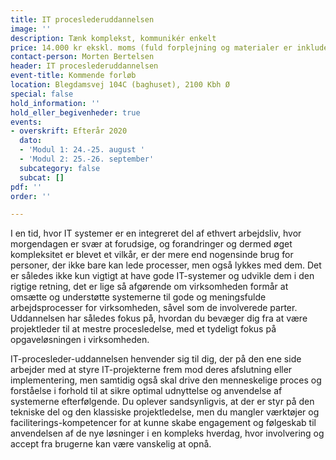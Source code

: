 ```yaml
---
title: IT proceslederuddannelsen
image: ''
description: Tænk komplekst, kommunikér enkelt
price: 14.000 kr ekskl. moms (fuld forplejning og materialer er inkluderet)
contact-person: Morten Bertelsen
header: IT proceslederuddannelsen
event-title: Kommende forløb
location: Blegdamsvej 104C (baghuset), 2100 Kbh Ø
special: false
hold_information: ''
hold_eller_begivenheder: true
events:
- overskrift: Efterår 2020
  dato:
  - 'Modul 1: 24.-25. august '
  - 'Modul 2: 25.-26. september'
  subcategory: false
  subcat: []
pdf: ''
order: ''

---
```

I en tid, hvor IT systemer er en integreret del af ethvert arbejdsliv, hvor morgendagen er svær at forudsige, og forandringer og dermed øget kompleksitet er blevet et vilkår, er der mere end nogensinde brug for personer, der ikke bare kan lede processer, men også lykkes med dem. Det er således ikke kun vigtigt at have gode IT-systemer og udvikle dem i den rigtige retning, det er lige så afgørende om virksomheden formår at omsætte og understøtte systemerne til gode og meningsfulde arbejdsprocesser for virksomheden, såvel som de involverede parter. Uddannelsen har således fokus på, hvordan du bevæger dig fra at være projektleder til at mestre procesledelse, med et tydeligt fokus på opgaveløsningen i virksomheden.

IT-procesleder-uddannelsen henvender sig til dig, der på den ene side arbejder med at styre IT-projekterne frem mod deres afslutning eller implementering, men samtidig også skal drive den menneskelige proces og forståelse i forhold til at sikre optimal udnyttelse og anvendelse af systemerne efterfølgende. Du oplever sandsynligvis, at der er styr på den tekniske del og den klassiske projektledelse, men du mangler værktøjer og faciliterings-kompetencer for at kunne skabe engagement og følgeskab til anvendelsen af de nye løsninger i en kompleks hverdag, hvor involvering og accept fra brugerne kan være vanskelig at opnå.